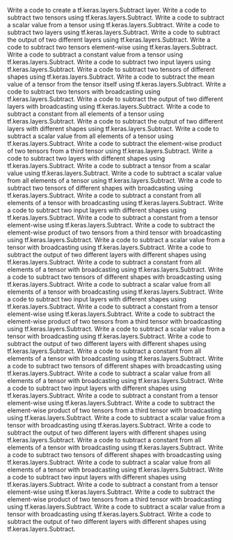 Write a code to create a tf.keras.layers.Subtract layer.
Write a code to subtract two tensors using tf.keras.layers.Subtract.
Write a code to subtract a scalar value from a tensor using tf.keras.layers.Subtract.
Write a code to subtract two layers using tf.keras.layers.Subtract.
Write a code to subtract the output of two different layers using tf.keras.layers.Subtract.
Write a code to subtract two tensors element-wise using tf.keras.layers.Subtract.
Write a code to subtract a constant value from a tensor using tf.keras.layers.Subtract.
Write a code to subtract two input layers using tf.keras.layers.Subtract.
Write a code to subtract two tensors of different shapes using tf.keras.layers.Subtract.
Write a code to subtract the mean value of a tensor from the tensor itself using tf.keras.layers.Subtract.
Write a code to subtract two tensors with broadcasting using tf.keras.layers.Subtract.
Write a code to subtract the output of two different layers with broadcasting using tf.keras.layers.Subtract.
Write a code to subtract a constant from all elements of a tensor using tf.keras.layers.Subtract.
Write a code to subtract the output of two different layers with different shapes using tf.keras.layers.Subtract.
Write a code to subtract a scalar value from all elements of a tensor using tf.keras.layers.Subtract.
Write a code to subtract the element-wise product of two tensors from a third tensor using tf.keras.layers.Subtract.
Write a code to subtract two layers with different shapes using tf.keras.layers.Subtract.
Write a code to subtract a tensor from a scalar value using tf.keras.layers.Subtract.
Write a code to subtract a scalar value from all elements of a tensor using tf.keras.layers.Subtract.
Write a code to subtract two tensors of different shapes with broadcasting using tf.keras.layers.Subtract.
Write a code to subtract a constant from all elements of a tensor with broadcasting using tf.keras.layers.Subtract.
Write a code to subtract two input layers with different shapes using tf.keras.layers.Subtract.
Write a code to subtract a constant from a tensor element-wise using tf.keras.layers.Subtract.
Write a code to subtract the element-wise product of two tensors from a third tensor with broadcasting using tf.keras.layers.Subtract.
Write a code to subtract a scalar value from a tensor with broadcasting using tf.keras.layers.Subtract.
Write a code to subtract the output of two different layers with different shapes using tf.keras.layers.Subtract.
Write a code to subtract a constant from all elements of a tensor with broadcasting using tf.keras.layers.Subtract.
Write a code to subtract two tensors of different shapes with broadcasting using tf.keras.layers.Subtract.
Write a code to subtract a scalar value from all elements of a tensor with broadcasting using tf.keras.layers.Subtract.
Write a code to subtract two input layers with different shapes using tf.keras.layers.Subtract.
Write a code to subtract a constant from a tensor element-wise using tf.keras.layers.Subtract.
Write a code to subtract the element-wise product of two tensors from a third tensor with broadcasting using tf.keras.layers.Subtract.
Write a code to subtract a scalar value from a tensor with broadcasting using tf.keras.layers.Subtract.
Write a code to subtract the output of two different layers with different shapes using tf.keras.layers.Subtract.
Write a code to subtract a constant from all elements of a tensor with broadcasting using tf.keras.layers.Subtract.
Write a code to subtract two tensors of different shapes with broadcasting using tf.keras.layers.Subtract.
Write a code to subtract a scalar value from all elements of a tensor with broadcasting using tf.keras.layers.Subtract.
Write a code to subtract two input layers with different shapes using tf.keras.layers.Subtract.
Write a code to subtract a constant from a tensor element-wise using tf.keras.layers.Subtract.
Write a code to subtract the element-wise product of two tensors from a third tensor with broadcasting using tf.keras.layers.Subtract.
Write a code to subtract a scalar value from a tensor with broadcasting using tf.keras.layers.Subtract.
Write a code to subtract the output of two different layers with different shapes using tf.keras.layers.Subtract.
Write a code to subtract a constant from all elements of a tensor with broadcasting using tf.keras.layers.Subtract.
Write a code to subtract two tensors of different shapes with broadcasting using tf.keras.layers.Subtract.
Write a code to subtract a scalar value from all elements of a tensor with broadcasting using tf.keras.layers.Subtract.
Write a code to subtract two input layers with different shapes using tf.keras.layers.Subtract.
Write a code to subtract a constant from a tensor element-wise using tf.keras.layers.Subtract.
Write a code to subtract the element-wise product of two tensors from a third tensor with broadcasting using tf.keras.layers.Subtract.
Write a code to subtract a scalar value from a tensor with broadcasting using tf.keras.layers.Subtract.
Write a code to subtract the output of two different layers with different shapes using tf.keras.layers.Subtract.